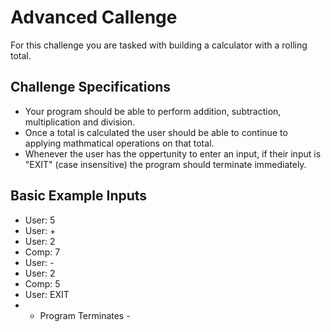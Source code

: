 # Advanced Callenge
For this challenge you are tasked with building a calculator with a rolling total. 

## Challenge Specifications
* Your program should be able to perform addition, subtraction, multiplication and division.
* Once a total is calculated the user should be able to continue to applying mathmatical operations on that total.
* Whenever the user has the oppertunity to enter an input, if their input is "EXIT" (case insensitive) the program should terminate immediately.

## Basic Example Inputs
* User: 5
* User: +
* User: 2
* Comp: 7
* User: -
* User: 2
* Comp: 5
* User: EXIT
* - Program Terminates - 